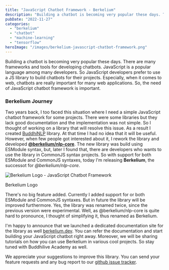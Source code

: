 ```yaml
---
title: "JavaScript Chatbot Framework - Berkelium"
description: "Building a chatbot is becoming very popular these days. There are many frameworks and tools for developing chatbots."
pubDate: "2022-11-27"
categories: 
  - "berkelium"
  - "chatbot"
  - "machine-learning"
  - "tensorflow"
heroImage: "/images/berkelium-javascript-chatbot-framework.png"
---
```


Building a chatbot is becoming very popular these days. There are many frameworks and tools for developing chatbots. JavaScript is a popular language among many developers. So JavaScript developers prefer to use a JS library to build chatbots for their projects. Especially, when it comes to web, chatbots are really important for many web applications. So, the need of JavaScript chatbot framework is important.

### Berkelium Journey

Two years back, I too faced this situation where I need a simple JavaScript chatbot framework for some projects. There were some libraries but they lack good documentation and the implementation was not simple. So I thought of working on a library that will resolve this issue. As a result I created [BuddhiNLP](https://www.buddhilive.com/2020/06/how-to-make-a-chatbot-using-machine-learning-tensorflow.html) library. At that time I had no idea that it will be useful. However, when few people got interested about it, I rework the library and developed **[@berkelium/nlp-core](https://www.buddhilive.com/2022/05/launching-berkeliumlabs-opensource-machine-learning-projects.html)**. The new library was build using ESModule syntax, but, later I found that, there are developers who wants to use the library in CommonJS syntax projects. So with support for both ESModule and CommonJS syntaxes, today I'm releasing **Berkelium**, the successot for _@berkelium/nlp-core_.

![Berkelium Logo - JavaScript Chatbot Framework](/images/berkelium_logo_full-300x300.png)

Berkelium Logo

There's no big feature added. Currently I added support for or both ESModule and CommonJS syntaxes. But in future the library will be improved furthermore. Yes, the library was renamed twice, since the previous version were experimental. Well, as @berkelium/nlp-core is quite hard to pronounce, I thought of simplifying it, thus renamed as Berkelium.

I'm happy to announce that we launched a dedicated documentation site for the library as well [berkelium.dev](https://berkelium.dev). You can refer the documentation and start building your JavaScript chatbot right away. Moreover, we will be sharing tutorials on how you can use Berkelium in various cool projects. So stay tuned with Buddhilive Academy as well.

We appreciate your suggestions to improve this library. You can send your feature requests and any bug report to our [github issue tracker](https://github.com/BerkeliumLabs/berkelium-dev-kit/issues).
